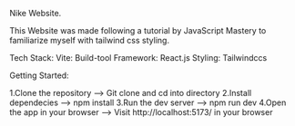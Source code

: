 Nike Website.

This Website was made following a tutorial by JavaScript Mastery to familiarize myself with tailwind css styling.

Tech Stack:
Vite: Build-tool
Framework: React.js
Styling: Tailwindccs

Getting Started: 

1.Clone the repository --> Git clone and cd into directory
2.Install dependecies --> npm install
3.Run the dev server --> npm run dev
4.Open the app in your browser --> Visit http://localhost:5173/ in your browser
